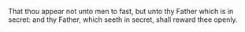 That thou appear not unto men to fast, but unto thy Father which is in secret: and thy Father, which seeth in secret, shall reward thee openly.

